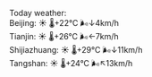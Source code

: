 Today weather:  
Beijing: ☀️   🌡️+22°C 🌬️↓4km/h  
Tianjin: ☀️   🌡️+26°C 🌬️←7km/h  
Shijiazhuang: ☀️   🌡️+29°C 🌬️↓11km/h  
Tangshan: ☀️   🌡️+24°C 🌬️↖13km/h  
